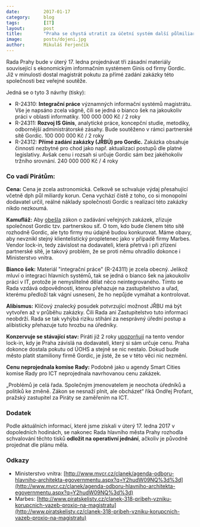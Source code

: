 ```yaml
---
date:         2017-01-17
category:     blog
tags:         [IT]
layout:       post
title:        "Praha se chystá utratit za účetní systém další půlmiliardu, Piráti nesouhlasí"
image:        posts/dojeni.jpg
author:       Mikuláš Ferjenčík
---
```


Rada Prahy bude v úterý 17. ledna projednávat tři zásadní materiály související s ekonomickým informačním systémem Ginis od firmy Gordic. Již v minulosti dostal magistrát pokutu za přímé zadání zakázky této společnosti bez veřejné soutěže.

Jedná se o tyto 3 návrhy (tisky):

* R-24310: **Integrační práce** významných informační systémů magistrátu. Vše je napsáno zcela vágně, čili se jedná o bianco šek na jakoukoliv práci v oblasti informatiky. 100 000 000 Kč / 2 roky
* R-24311: **Rozvoj IS Ginis**, analytické práce, koncepční studie, metodiky, odbornější administrátorské zásahy. Bude soutěženo v rámci partnerské sítě Gordic. 100 000 000 Kč / 2 roky
* R-24312: **Přímé zadání zakázky (JŘBÚ) pro Gordic.** Zakázka obsahuje činnosti nezbytné pro chod jako např. aktualizaci postupů dle platné legislativy. Avšak cenu i rozsah si určuje Gordic sám bez jakéhokoliv tržního srovnání. 240 000 000 Kč / 4 roky

### Co vadí Pirátům:

**Cena:** Cena je zcela astronomická. Celkově se schvaluje výdaj přesahující včetně dph půl miliardy korun. Cena vychází čistě z toho, co si monopolní dodavatel určil, reálné náklady společnosti Gordic s realizací této zakázky nikdo nezkoumá.

**Kamufláž:** Aby [obešla](https://praha.pirati.cz/praha-rezignovala-na-boj-se-zavislosti-na-dodavateli-ucetnictvi.html) zákon o zadávání veřejných zakázek, zřizuje společnost Gordic tzv. partnerskou síť. O tom, kdo bude členem této sítě rozhodně Gordic, ale tyto firmy mu údajně budou konkurovat. Máme obavy, aby nevznikl stejný klientelistický propletenec jako v případě firmy Marbes. Vendor lock-in, tedy závislost na dodavateli, která přetrvá i při zřízení partnerské sítě, je takový problém, že se proti němu ohradilo dokonce i Ministerstvo vnitra.

**Bianco šek:** Materiál "integrační práce" (R-24311) je zcela obecný. Jelikož mluví o integraci hlavních systémů, tak se jedná o bianco šek na jakoukoliv práci v IT, protože je nemyslitelné dělat něco neintegrovaného. Tímto se Rada vzdává odpovědnosti, kterou přehazuje na zastupitelstvo a uřad, kterému předloží tak vágní usnesení, že ho nepůjde vymáhat a kontrolovat.

**Alibismus:** Klíčový znalecký posudek potvrzující možnost JŘBU má být vytvořen až v průběhu zakázky. Čili Rada ani Zastupitelstvo tuto informaci neobdrží. Rada se tak vyhýbá riziku stíhání za nesprávný úřední postup a alibisticky přehazuje tuto hrozbu na úředníky.

**Konzervuje se stávající stav:** Piráti již 2 roky [upozorňují](https://praha.pirati.cz/zasedala-rada.html) na tento vendor lock-in, kdy je Praha závislá na dodavateli, který si sám určuje cenu. Praha dokonce dostala pokutu od ÚOHS a stejně se nic nestalo. Dokud bude město platit stamiliony firmě Gordic, je jisté, že se v této věci nic nezmění.

**Cenu neprojednala komise Rady:** Podobně jako u agendy Smart Cities komise Rady pro ICT neprojednala navrhovanou cenu zakázek.

„Problémů je celá řada. Společným jmenovatelem je neochota úředníků a politiků ke změně. Zákon se nesnaží plnit, ale obcházet“ říká Ondřej Profant, pražský zastupitel za Piráty se zaměřením na ICT.

### Dodatek

Podle aktuálních informací, které jsme získali v úterý 17. ledna 2017 v dopoledních hodinách, se nakonec Rada hlavního města Prahy rozhodla schvalování těchto tisků **odložit na operativní jednání**, ačkoliv je původně projednat dle plánu měla.

### Odkazy

* Ministerstvo vnitra: [http://www.mvcr.cz/clanek/agenda-odboru-hlavniho-architekta-egovernmentu.aspx?q=Y2hudW09NQ%3d%3d](http://www.mvcr.cz/clanek/agenda-odboru-hlavniho-architekta-egovernmentu.aspx?q=Y2hudW09NQ%3d%3d)
* Marbes: [http://www.piratskelisty.cz/clanek-318-pribeh-vzniku-korupcnich-vazeb-proxio-na-magistratu](http://www.piratskelisty.cz/clanek-318-pribeh-vzniku-korupcnich-vazeb-proxio-na-magistratu)
